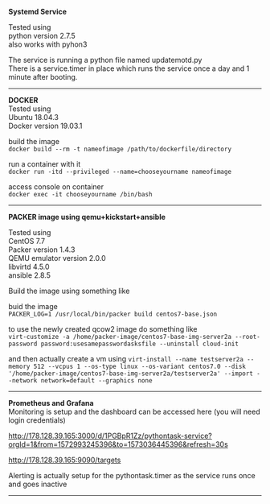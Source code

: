 **Systemd Service**  

Tested using  
python version 2.7.5  
also works with pyhon3  

The service is running a python file named updatemotd.py  
There is a service.timer in place which runs the service once a day and 1 minute after booting.

***

**DOCKER**  
Tested using  
Ubuntu 18.04.3  
Docker version 19.03.1  

build the image  
```docker build --rm -t nameofimage /path/to/dockerfile/directory```

run a container with it  
```docker run -itd --privileged --name=chooseyourname nameofimage```

access console on container  
```docker exec -it chooseyourname /bin/bash```

***

**PACKER image using qemu+kickstart+ansible**

Tested using  
CentOS 7.7  
Packer version 1.4.3  
QEMU emulator version 2.0.0  
libvirtd 4.5.0  
ansible 2.8.5  

Build the image using something like  

buid the image  
```PACKER_LOG=1 /usr/local/bin/packer build centos7-base.json```

to use the newly created qcow2 image do something like  
```virt-customize -a /home/packer-image/centos7-base-img-server2a --root-password password:usesamepasswordasksfile --uninstall cloud-init```

and then actually create a vm using 
```virt-install --name testserver2a --memory 512 --vcpus 1 --os-type linux --os-variant centos7.0 --disk '/home/packer-image/centos7-base-img-server2a/testserver2a' --import --network network=default --graphics none```

***

**Prometheus and Grafana**  
Monitoring is setup and the dashboard can be accessed here (you will need login credentials)  

http://178.128.39.165:3000/d/1PGBpR1Zz/pythontask-service?orgId=1&from=1572993245396&to=1573036445396&refresh=30s  

http://178.128.39.165:9090/targets  

Alerting is actually setup for the pythontask.timer as the service runs once and goes inactive

***
